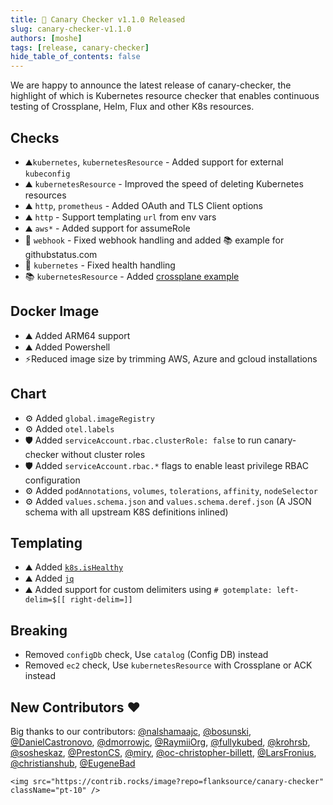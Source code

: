 ```yaml
---
title: 🎉 Canary Checker v1.1.0 Released
slug: canary-checker-v1.1.0
authors: [moshe]
tags: [release, canary-checker]
hide_table_of_contents: false
---
```



<!--truncate-->
We are happy to announce the latest release of canary-checker, the highlight of which is Kubernetes resource checker that enables continuous testing of Crossplane, Helm, Flux and other K8s resources.

## Checks

- ⛰️`kubernetes`, `kubernetesResource` - Added support for external `kubeconfig`
- ⛰️ `kubernetesResource` - Improved the speed of deleting Kubernetes resources
- ⛰️ `http`, `prometheus`  - Added OAuth and TLS Client options
- ⛰️ `http` - Support templating `url` from env vars
- ⛰️ `aws*` - Added support for assumeRole
- 🐛 `webhook` - Fixed webhook handling and added 📚 example for githubstatus.com
- 🐛 `kubernetes` - Fixed health handling
- 📚 `kubernetesResource` - Added [crossplane example](https://canarychecker.io/reference/kubernetes-resource#examples)

## Docker Image

- ⛰️ Added ARM64 support
- ⛰️ Added Powershell
- ⚡Reduced image size by trimming AWS, Azure and gcloud installations

## Chart

- ⚙️ Added `global.imageRegistry`
- ⚙️ Added `otel.labels`
- 🛡️ Added `serviceAccount.rbac.clusterRole: false` to run canary-checker without cluster roles
- 🛡️ Added `serviceAccount.rbac.*` flags to enable least privilege RBAC configuration
- ⚙️ Added `podAnnotations`, `volumes`, `tolerations`, `affinity`, `nodeSelector`
- ⚙️ Added `values.schema.json` and `values.schema.deref.json` (A JSON schema with all upstream K8S definitions inlined)

## Templating

- ⛰️ Added [`k8s.isHealthy`](/reference/scripting/cel#k8sishealthy)
- ⛰️ Added [`jq`](/reference/scripting/cel#jq)
- ⛰️ Added support for custom delimiters using `# gotemplate: left-delim=$[[ right-delim=]]`


## Breaking

- Removed `configDb`  check,  Use `catalog` (Config DB) instead
- Removed `ec2` check, Use `kubernetesResource` with Crossplane or ACK instead


## New Contributors ❤️


Big thanks to our contributors: [@nalshamaajc](https://github.com/nalshamaajc), [@bosunski](https://github.com/bosunski), [@DanielCastronovo](https://github.com/DanielCastronovo), [@dmorrowjc](https://github.com/dmorrowjc), [@RaymiiOrg](https://github.com/RaymiiOrg), [@fullykubed](https://github.com/fullykubed), [@krohrsb](https://github.com/krohrsb), [@sosheskaz](https://github.com/sosheskaz), [@PrestonCS](https://github.com/PrestonCS), [@miry](https://github.com/miry), [@oc-christopher-billett](https://github.com/oc-christopher-billett), [@LarsFronius](https://github.com/LarsFronius), [@christianshub](https://github.com/christianshub), [@EugeneBad](https://github.com/EugeneBad)

    <img src="https://contrib.rocks/image?repo=flanksource/canary-checker" className="pt-10" />



